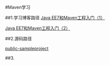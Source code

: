 #Maven学习

##1.学习博客路径
[Java EE7和Maven工程入门（1）](http://www.importnew.com/12408.html)

[Java EE7和Maven工程入门（2）](http://www.importnew.com/11472.html)

##2.源码路径

[public-sampleproject](https://bitbucket.org/javapapo/public-sampleproject)



##3.



